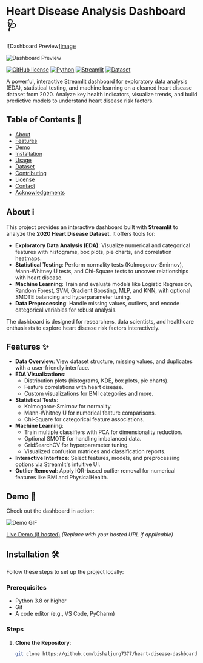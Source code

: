# Heart Disease Analysis Dashboard 🩺

![Dashboard Preview][image](https://github.com/user-attachments/assets/400497fa-5a6f-4aa5-b524-b59d4daa5de6)

![Dashboard Preview](images/dashboard_preview_dark.png#gh-dark-mode-only)

[![GitHub license](https://img.shields.io/github/license/yourusername/heart-disease-dashboard)](https://github.com/yourusername/heart-disease-dashboard/blob/main/LICENSE)
[![Python](https://img.shields.io/badge/Python-3.8+-blue)](https://www.python.org/)
[![Streamlit](https://img.shields.io/badge/Streamlit-1.10+-red)](https://streamlit.io/)
[![Dataset](https://img.shields.io/badge/Dataset-Heart_2020-green)](https://www.cdc.gov/brfss/annual_data/annual_2020.html)

A powerful, interactive Streamlit dashboard for exploratory data analysis (EDA), statistical testing, and machine learning on a cleaned heart disease dataset from 2020. Analyze key health indicators, visualize trends, and build predictive models to understand heart disease risk factors.

## Table of Contents 📑
- [About](#about)
- [Features](#features)
- [Demo](#demo)
- [Installation](#installation)
- [Usage](#usage)
- [Dataset](#dataset)
- [Contributing](#contributing)
- [License](#license)
- [Contact](#contact)
- [Acknowledgements](#acknowledgements)

## About ℹ️
This project provides an interactive dashboard built with **Streamlit** to analyze the **2020 Heart Disease Dataset**. It offers tools for:
- **Exploratory Data Analysis (EDA)**: Visualize numerical and categorical features with histograms, box plots, pie charts, and correlation heatmaps.
- **Statistical Testing**: Perform normality tests (Kolmogorov-Smirnov), Mann-Whitney U tests, and Chi-Square tests to uncover relationships with heart disease.
- **Machine Learning**: Train and evaluate models like Logistic Regression, Random Forest, SVM, Gradient Boosting, MLP, and KNN, with optional SMOTE balancing and hyperparameter tuning.
- **Data Preprocessing**: Handle missing values, outliers, and encode categorical variables for robust analysis.

The dashboard is designed for researchers, data scientists, and healthcare enthusiasts to explore heart disease risk factors interactively.

## Features ✨
- **Data Overview**: View dataset structure, missing values, and duplicates with a user-friendly interface.
- **EDA Visualizations**:
  - Distribution plots (histograms, KDE, box plots, pie charts).
  - Feature correlations with heart disease.
  - Custom visualizations for BMI categories and more.
- **Statistical Tests**:
  - Kolmogorov-Smirnov for normality.
  - Mann-Whitney U for numerical feature comparisons.
  - Chi-Square for categorical feature associations.
- **Machine Learning**:
  - Train multiple classifiers with PCA for dimensionality reduction.
  - Optional SMOTE for handling imbalanced data.
  - GridSearchCV for hyperparameter tuning.
  - Visualized confusion matrices and classification reports.
- **Interactive Interface**: Select features, models, and preprocessing options via Streamlit's intuitive UI.
- **Outlier Removal**: Apply IQR-based outlier removal for numerical features like BMI and PhysicalHealth.

## Demo 🎥
Check out the dashboard in action:

![Demo GIF](images/demo.gif)

[Live Demo (if hosted)](https://your-hosted-url.streamlit.app/) *(Replace with your hosted URL if applicable)*

## Installation 🛠️

Follow these steps to set up the project locally:

### Prerequisites
- Python 3.8 or higher
- Git
- A code editor (e.g., VS Code, PyCharm)

### Steps
1. **Clone the Repository**:
   ```bash
   git clone https://github.com/bishaljung7377/heart-disease-dashboard.git
